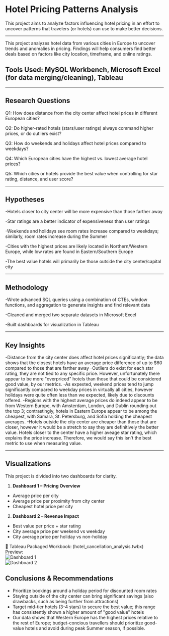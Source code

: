 # Hotel Pricing Patterns Analysis
This project aims to analyze factors influencing hotel pricing in an effort to uncover patterns that travelers (or hotels) can use to make better decisions.

---

This project analyzes hotel data from various cities in Europe to uncover trends and anomalies in pricing. Findings will help consumers find better deals based on factors like city location, timeframe, and online ratings.

## Tools Used: MySQL Workbench, Microsoft Excel (for data merging/cleaning), Tableau

---

## Research Questions
Q1: How does distance from the city center affect hotel prices in different European cities?

Q2: Do higher-rated hotels (stars/user ratings) always command higher prices, or do outliers exist?

Q3: How do weekends and holidays affect hotel prices compared to weekdays?

Q4: Which European cities have the highest vs. lowest average hotel prices?

Q5: Which cities or hotels provide the best value when controlling for star rating, distance, and user score?

---

## Hypotheses
-Hotels closer to city center will be more expensive than those farther away

-Star ratings are a better indicator of expensiveness than user ratings

-Weekends and holidays see room rates increase compared to weekdays; similarly, room rates increase during the Summer

-Cities with the highest prices are likely located in Northern/Western Europe, while low rates are found in Eastern/Southern Europe

-The best value hotels will primarily be those outside the city center/capital city

---

## Methodology
-Wrote advanced SQL queries using a combination of CTEs, window functions, and aggregation to generate insights and find relevant data

-Cleaned and merged two separate datasets in Microsoft Excel

-Built dashboards for visualization in Tableau

---

## Key Insights
-Distance from the city center does affect hotel prices significantly; the data shows that the closest hotels have an average price difference of up to $60 compared to those that are farther away
-Outliers do exist for each star rating, they are not tied to any specific price. However, unfortunately there appear to be more "overpriced" hotels than those that could be considered good value, by our metrics.
-As expexted, weekend prices tend to jump significantly compared to weekday prices in virtually all cities, however holidays were quite often less than we expected, likely due to discounts offered.
-Regions with the highest average prices do indeed appear to be from Western Europe, with Amsterdam, London, and Dublin rounding out the top 3; contrastingly, hotels in Eastern Europe appear to be among the cheapest, with Samara, St. Petersburg, and Sofia holding the cheapest averages.
-Hotels outside the city center are cheaper than those that are closer, however it would be a stretch to say they are definitively the better value. Hotels closer to the center have a higher aveage star rating, which explains the price increase. Therefore, we would say this isn't the best metric to use when measuring value.

---

## Visualizations
This project is divided into two dashboards for clarity.

1. **Dashboard 1 – Pricing Overview**
  - Average price per city
  - Average price per proximity from city center
  - Cheapest hotel price per city

2. **Dashboard 2 – Revenue Impact**
  - Best value per price + star rating
  - City average price per weekend vs weekday
  - City average price per holiday vs non-holiday

📂 Tableau Packaged Workbook: (hotel_cancellation_analysis.twbx)  
Preview:  
![Dashboard 1](dashboard1.png)  
![Dashboard 2](dashboard2.png)

## Conclusions & Recommendations
- Prioritize bookings around a holiday period for discounted room rates
- Staying outside of the city center can bring significant savings (also drawbacks, such as being further from attractions)
- Target mid-tier hotels (3-4 stars) to secure the best value; this range has consistently shown a higher amount of "good value" hotels
- Our data shows that Western Europe has the highest prices relative to the rest of Europe; budget-concious travellers should prioritize good-value hotels and avoid during peak Summer season, if possible.
